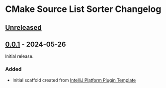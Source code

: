 <!-- Keep a Changelog guide -> https://keepachangelog.com -->

# CMake Source List Sorter Changelog

## [Unreleased]

## [0.0.1] - 2024-05-26
Initial release.

### Added

- Initial scaffold created from [IntelliJ Platform Plugin Template](https://github.com/JetBrains/intellij-platform-plugin-template)

[Unreleased]: https://github.com/jan-moeller/clion-cmake-source-list-sorter/compare/v0.0.1...HEAD
[0.0.1]: https://github.com/jan-moeller/clion-cmake-source-list-sorter/commits/v0.0.1
